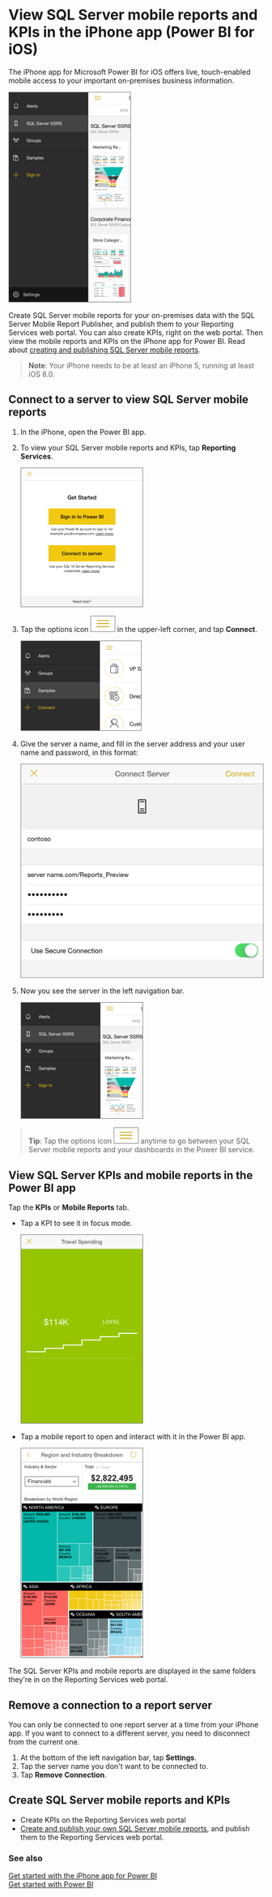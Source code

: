 <properties 
   pageTitle="View SQL Server mobile reports and KPIs in the iPhone app"
   description="View SQL Server mobile reports and KPIs in the iPhone app (Power BI for iOS)"
   services="powerbi" 
   documentationCenter="" 
   authors="maggiesMSFT" 
   manager="mblythe" 
   editor=""
   tags=""/>
 
<tags
   ms.service="powerbi"
   ms.devlang="NA"
   ms.topic="article"
   ms.tgt_pltfrm="NA"
   ms.workload="powerbi"
   ms.date="02/01/2016"
   ms.author="maggies"/>

# View SQL Server mobile reports and KPIs in the iPhone app (Power BI for iOS)  

The iPhone app for Microsoft Power BI for iOS offers live, touch-enabled mobile access to your important on-premises business information. 

![](media/powerbi-mobile-iphone-kpis-mobile-reports/pbi_iph_ssmrp_tallhomeblc.png)

Create SQL Server mobile reports for your on-premises data with the SQL Server Mobile Report Publisher, and publish them to your Reporting Services web portal. You can also create KPIs, right on the web portal. Then view the mobile reports and KPIs on the iPhone app for Power BI. Read about [creating and publishing SQL Server mobile reports](https://msdn.microsoft.com/library/mt652547.aspx). 

>**Note**: Your iPhone needs to be at least an iPhone 5, running at least iOS 8.0.

## Connect to a server to view SQL Server mobile reports 

1.  In the iPhone, open the Power BI app.
  
2.  To view your SQL Server mobile reports and KPIs, tap **Reporting Services**.

    ![](media/powerbi-mobile-iphone-kpis-mobile-reports/pbi_ipad_getstarted.png)

3. Tap the options icon ![](media/powerbi-mobile-iphone-kpis-mobile-reports/PBI_iPad_OptionsIcon.png) in the upper-left corner, and tap **Connect**.

    ![](media/powerbi-mobile-iphone-kpis-mobile-reports/pbi_iph_sample.png)

4. Give the server a name, and fill in the server address and your user name and password, in this format:

    ![](media/powerbi-mobile-iphone-kpis-mobile-reports/pbi_ipad_connectsvrdialog.png)

5.  Now you see the server in the left navigation bar.

    ![](media/powerbi-mobile-iphone-kpis-mobile-reports/pbi_iph_ssmrp_homelc.png)

>**Tip**: Tap the options icon ![](media/powerbi-mobile-iphone-kpis-mobile-reports/PBI_iPad_OptionsIcon.png) anytime to go between your SQL Server mobile reports and your dashboards in the Power BI service. 

## View SQL Server KPIs and mobile reports in the Power BI app

Tap the **KPIs** or **Mobile Reports** tab. 

- Tap a KPI to see it in focus mode.

    ![](media/powerbi-mobile-iphone-kpis-mobile-reports/PBI_iPh_SSMRP_Tile.png)

- Tap a mobile report to open and interact with it in the Power BI app.

    ![](media/powerbi-mobile-iphone-kpis-mobile-reports/PBI_iPh_SSMRP_MobRpt.png)

The SQL Server KPIs and mobile reports are displayed in the same folders they're in on the Reporting Services web portal. 

## Remove a connection to a report server

You can only be connected to one report server at a time from your iPhone app. If you want to connect to a different server, you need to disconnect from the current one.

1. At the bottom of the left navigation bar, tap **Settings**.
2. Tap the server name you don't want to be connected to.
3. Tap **Remove Connection**.


## Create SQL Server mobile reports and KPIs

- Create KPIs on the Reporting Services web portal
- [Create and publish your own SQL Server mobile reports](https://msdn.microsoft.com/library/mt652547.aspx), and publish them to the Reporting Services web portal.

### See also  
[Get started with the iPhone app for Power BI](powerbi-mobile-iphone-app-get-started.md)  
[Get started with Power BI](powerbi-service-get-started.md)  
